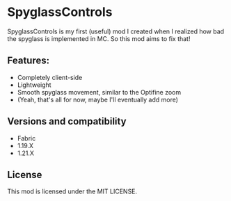 # SpyglassControls

SpyglassControls is my first (useful) mod I created when I realized how bad the spyglass is implemented in MC.
So this mod aims to fix that!

## Features:

* Completely client-side
* Lightweight
* Smooth spyglass movement, similar to the Optifine zoom
* (Yeah, that's all for now, maybe I'll eventually add more)

## Versions and compatibility

* Fabric
* 1.19.X
* 1.21.X

## License

This mod is licensed under the MIT LICENSE.
